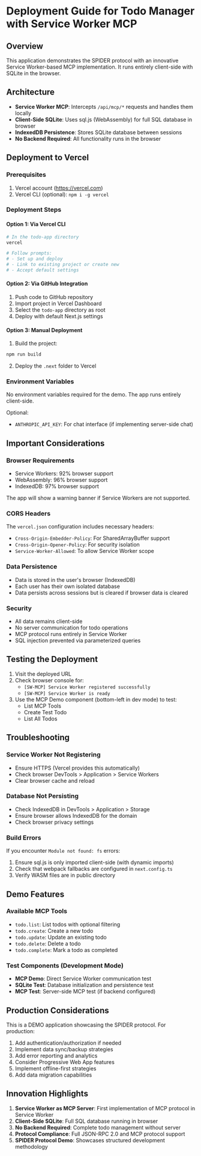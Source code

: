 # Deployment Guide for Todo Manager with Service Worker MCP

## Overview

This application demonstrates the SPIDER protocol with an innovative Service Worker-based MCP implementation. It runs entirely client-side with SQLite in the browser.

## Architecture

- **Service Worker MCP**: Intercepts `/api/mcp/*` requests and handles them locally
- **Client-Side SQLite**: Uses sql.js (WebAssembly) for full SQL database in browser
- **IndexedDB Persistence**: Stores SQLite database between sessions
- **No Backend Required**: All functionality runs in the browser

## Deployment to Vercel

### Prerequisites

1. Vercel account (https://vercel.com)
2. Vercel CLI (optional): `npm i -g vercel`

### Deployment Steps

#### Option 1: Via Vercel CLI

```bash
# In the todo-app directory
vercel

# Follow prompts:
# - Set up and deploy
# - Link to existing project or create new
# - Accept default settings
```

#### Option 2: Via GitHub Integration

1. Push code to GitHub repository
2. Import project in Vercel Dashboard
3. Select the `todo-app` directory as root
4. Deploy with default Next.js settings

#### Option 3: Manual Deployment

1. Build the project:
```bash
npm run build
```

2. Deploy the `.next` folder to Vercel

### Environment Variables

No environment variables required for the demo. The app runs entirely client-side.

Optional:
- `ANTHROPIC_API_KEY`: For chat interface (if implementing server-side chat)

## Important Considerations

### Browser Requirements

- Service Workers: 92% browser support
- WebAssembly: 96% browser support
- IndexedDB: 97% browser support

The app will show a warning banner if Service Workers are not supported.

### CORS Headers

The `vercel.json` configuration includes necessary headers:
- `Cross-Origin-Embedder-Policy`: For SharedArrayBuffer support
- `Cross-Origin-Opener-Policy`: For security isolation
- `Service-Worker-Allowed`: To allow Service Worker scope

### Data Persistence

- Data is stored in the user's browser (IndexedDB)
- Each user has their own isolated database
- Data persists across sessions but is cleared if browser data is cleared

### Security

- All data remains client-side
- No server communication for todo operations
- MCP protocol runs entirely in Service Worker
- SQL injection prevented via parameterized queries

## Testing the Deployment

1. Visit the deployed URL
2. Check browser console for:
   - `[SW-MCP] Service Worker registered successfully`
   - `[SW-MCP] Service Worker is ready`
3. Use the MCP Demo component (bottom-left in dev mode) to test:
   - List MCP Tools
   - Create Test Todo
   - List All Todos

## Troubleshooting

### Service Worker Not Registering

- Ensure HTTPS (Vercel provides this automatically)
- Check browser DevTools > Application > Service Workers
- Clear browser cache and reload

### Database Not Persisting

- Check IndexedDB in DevTools > Application > Storage
- Ensure browser allows IndexedDB for the domain
- Check browser privacy settings

### Build Errors

If you encounter `Module not found: fs` errors:
1. Ensure sql.js is only imported client-side (with dynamic imports)
2. Check that webpack fallbacks are configured in `next.config.ts`
3. Verify WASM files are in public directory

## Demo Features

### Available MCP Tools

- `todo.list`: List todos with optional filtering
- `todo.create`: Create a new todo
- `todo.update`: Update an existing todo
- `todo.delete`: Delete a todo
- `todo.complete`: Mark a todo as completed

### Test Components (Development Mode)

- **MCP Demo**: Direct Service Worker communication test
- **SQLite Test**: Database initialization and persistence test
- **MCP Test**: Server-side MCP test (if backend configured)

## Production Considerations

This is a DEMO application showcasing the SPIDER protocol. For production:

1. Add authentication/authorization if needed
2. Implement data sync/backup strategies
3. Add error reporting and analytics
4. Consider Progressive Web App features
5. Implement offline-first strategies
6. Add data migration capabilities

## Innovation Highlights

1. **Service Worker as MCP Server**: First implementation of MCP protocol in Service Worker
2. **Client-Side SQLite**: Full SQL database running in browser
3. **No Backend Required**: Complete todo management without server
4. **Protocol Compliance**: Full JSON-RPC 2.0 and MCP protocol support
5. **SPIDER Protocol Demo**: Showcases structured development methodology